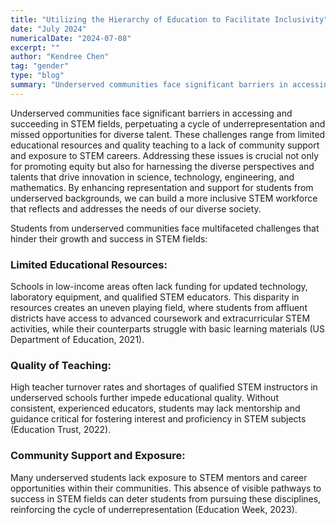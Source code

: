 ```yaml
---
title: "Utilizing the Hierarchy of Education to Facilitate Inclusivity"
date: "July 2024"
numericalDate: "2024-07-08"
excerpt: ""
author: "Kendree Chen"
tag: "gender"
type: "blog"
summary: "Underserved communities face significant barriers in accessing and succeeding in STEM fields, perpetuating a cycle of underrepresentation and missed opportunities for diverse talent. These challenges range from limited educational resources and quality teaching to a lack of community support and exposure to STEM careers. "
---
```


Underserved communities face significant barriers in accessing and succeeding in STEM fields, perpetuating a cycle of underrepresentation and missed opportunities for diverse talent. These challenges range from limited educational resources and quality teaching to a lack of community support and exposure to STEM careers. Addressing these issues is crucial not only for promoting equity but also for harnessing the diverse perspectives and talents that drive innovation in science, technology, engineering, and mathematics. By enhancing representation and support for students from underserved backgrounds, we can build a more inclusive STEM workforce that reflects and addresses the needs of our diverse society.

Students from underserved communities face multifaceted challenges that hinder their growth and success in STEM fields:
### Limited Educational Resources: 
Schools in low-income areas often lack funding for updated technology, laboratory equipment, and qualified STEM educators. This disparity in resources creates an uneven playing field, where students from affluent districts have access to advanced coursework and extracurricular STEM activities, while their counterparts struggle with basic learning materials (US Department of Education, 2021).
### Quality of Teaching:
High teacher turnover rates and shortages of qualified STEM instructors in underserved schools further impede educational quality. Without consistent, experienced educators, students may lack mentorship and guidance critical for fostering interest and proficiency in STEM subjects (Education Trust, 2022).
### Community Support and Exposure: 
Many underserved students lack exposure to STEM mentors and career opportunities within their communities. This absence of visible pathways to success in STEM fields can deter students from pursuing these disciplines, reinforcing the cycle of underrepresentation (Education Week, 2023).